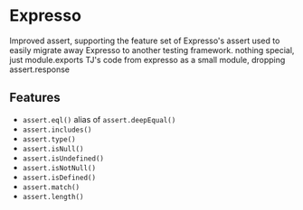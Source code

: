 # Expresso

  Improved assert, supporting the feature set of Expresso's assert
  used to easily migrate away Expresso to another testing framework.
  nothing special, just module.exports TJ's code from expresso as a small module, dropping assert.response
  
## Features

  - `assert.eql()` alias of `assert.deepEqual()`
  - `assert.includes()`
  - `assert.type()`
  - `assert.isNull()`
  - `assert.isUndefined()`
  - `assert.isNotNull()`
  - `assert.isDefined()`
  - `assert.match()`
  - `assert.length()`